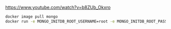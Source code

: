 https://www.youtube.com/watch?v=b8ZUb_Okxro

```bash
docker image pull mongo
docker run -e MONGO_INITDB_ROOT_USERNAME=root -e MONGO_INITDB_ROOT_PASSWORD=root -p 27017:27017
```